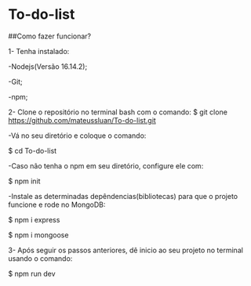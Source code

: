 # To-do-list

##Como fazer funcionar?

1- Tenha instalado:  

  -Nodejs(Versão 16.14.2);
  
  -Git;
  
  -npm;

2- Clone o repositório no terminal bash com o comando: $ git clone https://github.com/mateussluan/To-do-list.git

-Vá no seu diretório e coloque o comando: 

  $ cd To-do-list
  
-Caso não tenha o npm em seu diretório, configure ele com: 

  $ npm init
  
-Instale as determinadas depêndencias(bibliotecas) para que o projeto funcione e rode no MongoDB: 

  $ npm i express
  
  $ npm i mongoose
  
3- Após seguir os passos anteriores, dê inicio ao seu projeto no terminal usando o comando: 

  $ npm run dev
